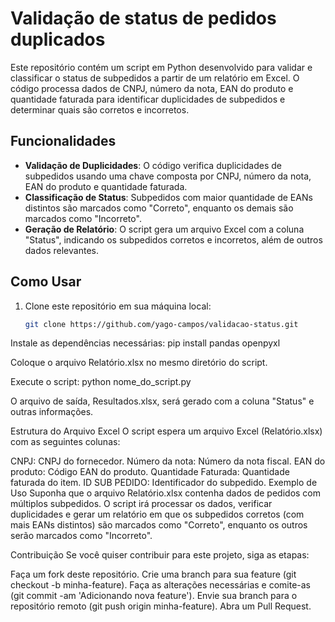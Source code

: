 # Validação de status de pedidos duplicados

Este repositório contém um script em Python desenvolvido para validar e classificar o status de subpedidos a partir de um relatório em Excel. 
O código processa dados de CNPJ, número da nota, EAN do produto e quantidade faturada para identificar duplicidades de subpedidos e determinar quais são corretos e incorretos.

## Funcionalidades

- **Validação de Duplicidades**: O código verifica duplicidades de subpedidos usando uma chave composta por CNPJ, número da nota, EAN do produto e quantidade faturada.
- **Classificação de Status**: Subpedidos com maior quantidade de EANs distintos são marcados como "Correto", enquanto os demais são marcados como "Incorreto".
- **Geração de Relatório**: O script gera um arquivo Excel com a coluna "Status", indicando os subpedidos corretos e incorretos, além de outros dados relevantes.

## Como Usar

1. Clone este repositório em sua máquina local:

   ```bash
   git clone https://github.com/yago-campos/validacao-status.git
Instale as dependências necessárias:
pip install pandas openpyxl

Coloque o arquivo Relatório.xlsx no mesmo diretório do script.

Execute o script:
python nome_do_script.py

O arquivo de saída, Resultados.xlsx, será gerado com a coluna "Status" e outras informações.

Estrutura do Arquivo Excel
O script espera um arquivo Excel (Relatório.xlsx) com as seguintes colunas:

CNPJ: CNPJ do fornecedor.
Número da nota: Número da nota fiscal.
EAN do produto: Código EAN do produto.
Quantidade Faturada: Quantidade faturada do item.
ID SUB PEDIDO: Identificador do subpedido.
Exemplo de Uso
Suponha que o arquivo Relatório.xlsx contenha dados de pedidos com múltiplos subpedidos. O script irá processar os dados, verificar duplicidades e gerar um relatório em que os subpedidos corretos (com mais EANs distintos) são marcados como "Correto", enquanto os outros serão marcados como "Incorreto".

Contribuição
Se você quiser contribuir para este projeto, siga as etapas:

Faça um fork deste repositório.
Crie uma branch para sua feature (git checkout -b minha-feature).
Faça as alterações necessárias e comite-as (git commit -am 'Adicionando nova feature').
Envie sua branch para o repositório remoto (git push origin minha-feature).
Abra um Pull Request.
